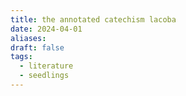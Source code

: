 ```yaml
---
title: the annotated catechism lacoba
date: 2024-04-01
aliases: 
draft: false
tags:
  - literature
  - seedlings
---
```

